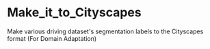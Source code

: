 # Make_it_to_Cityscapes
Make various driving dataset's segmentation labels to the Cityscapes format (For Domain Adaptation) 
